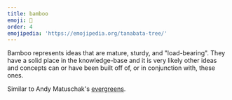 ```yaml
---
title: bamboo
emoji: 🎋
order: 4
emojipedia: 'https://emojipedia.org/tanabata-tree/'
---
```

Bamboo represents ideas that are mature, sturdy, and "load-bearing". They have a solid place in the knowledge-base and it is very likely other ideas and concepts can or have been built off of, or in conjunction with, these ones.

Similar to Andy Matuschak's [evergreens](https://notes.andymatuschak.org/z4SDCZQeRo4xFEQ8H4qrSqd68ucpgE6LU155C).
